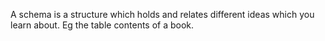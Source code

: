 A schema is a structure which holds and relates different ideas which you learn about. Eg the table contents of a book. 